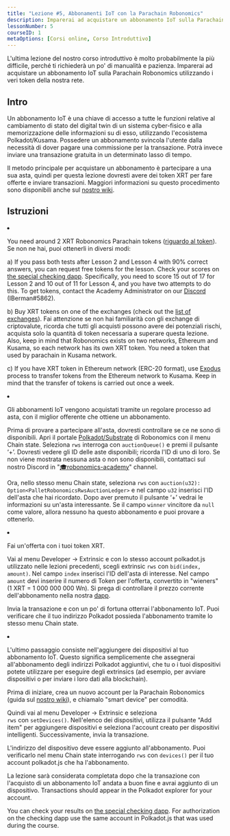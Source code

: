 ```yaml
---
title: "Lezione #5, Abbonamenti IoT con la Parachain Robonomics"
description: Imparerai ad acquistare un abbonamento IoT sulla Parachain Robonomics utilizzando i veri token della nostra rete.
lessonNumber: 5
courseID: 1
metaOptions: [Corsi online, Corso Introduttivo]
---
```


<section class="container__narrow">

L'ultima lezione del nostro corso introduttivo è molto probabilmente la più difficile, perché ti richiederà un po' di manualità e pazienza. Imparerai ad acquistare un abbonamento IoT sulla Parachain Robonomics utilizzando i veri token della nostra rete.

</section>

<section class="container__reg">

## Intro

Un abbonamento IoT è una chiave di accesso a tutte le funzioni relative al cambiamento di stato del digital twin di un sistema cyber-fisico e alla memorizzazione delle informazioni su di esso, utilizzando l'ecosistema Polkadot/Kusama. Possedere un abbonamento svincola l'utente dalla necessità di dover pagare una commissione per la transazione. Potrà invece inviare una transazione gratuita in un determinato lasso di tempo.

Il metodo principale per acquistare un abbonamento è partecipare a una sua asta, quindi per questa lezione dovresti avere dei token XRT per fare offerte e inviare transazioni. Maggiori informazioni su questo procedimento sono disponibili anche sul [nostro wiki](https://wiki.robonomics.network/docs/get-subscription).

</section>

<section class="container__reg">

## Istruzioni

<List type="numbers">

<li>

You need around 2 XRT Robonomics Parachain tokens ([riguardo al token](https://robonomics.network/xrt/)). Se non ne hai, puoi ottenerli in diversi modi:

a) If you pass both tests after Lesson 2 and Lesson 4 with 90% correct answers, you can request free tokens for the lesson. Check your scores on [the special checking dapp](https://lk.robonomics.academy/). Specifically, you need to score 15 out of 17 for Lesson 2 and 10 out of 11 for Lesson 4, and you have two attempts to do this. To get tokens, contact the Academy Administrator on our [Discord](https://discord.gg/xqDgG3EGm9) (IBerman#5862).

b) Buy XRT tokens on one of the exchanges (check out the [list of exchanges](https://www.coingecko.com/en/coins/robonomics-network#markets/)). Fai attenzione se non hai familiarità con gli exchange di criptovalute, ricorda che tutti gli acquisti possono avere dei potenziali rischi, acquista solo la quantità di token necessaria a superare questa lezione. Also, keep in mind that Robonomics exists on two networks, Ethereum and Kusama, so each network has its own XRT token. You need a token that used by parachain in Kusama network.

c) If you have XRT token in Ethereum network (ERC-20 format), use [Exodus](https://old.dapp.robonomics.network/#/exodus) process to transfer tokens from the Ethereum network to Kusama. Keep in mind that the transfer of tokens is carried out once a week.

</li>

<li>

Gli abbonamenti IoT vengono acquistati tramite un regolare processo ad asta, con il miglior offerente che ottiene un abbonamento. 

Prima di provare a partecipare all'asta, dovresti controllare se ce ne sono di disponibili. Apri il portale [Polkadot/Substrate](https://polkadot.js.org/apps/?rpc=wss%3A%2F%2Fkusama.rpc.robonomics.network%2F#/chainstate) di Robonomics con il menu Chain state. Seleziona <code>rws</code> interroga con <code>auctionQueue()</code> e premi il pulsante ‘+’. Dovresti vedere gli ID delle aste disponibili; ricorda l'ID di uno di loro.  Se non viene mostrata nessuna asta o non sono disponibili, contattaci sul nostro Discord in "[🎓robonomics-academy](https://discord.com/channels/803947358492557312/803947358492557315)" channel.

Ora, nello stesso menu Chain state, seleziona <code>rws</code> con <code>auction(u32): Option&lt;PalletRobonomicsRwsAuctionLedger&gt;</code> e nel campo <code>u32</code> inserisci l'ID dell'asta che hai ricordato. Dopo aver premuto il pulsante ‘+’ vedrai le informazioni su un'asta interessante. Se il campo <code>winner</code> vincitore da <code>null</code> come valore, allora nessuno ha questo abbonamento e puoi provare a ottenerlo.

</li>

<li>

Fai un'offerta con i tuoi token XRT.

Vai al menu Developer -> Extrinsic e con lo stesso account polkadot.js utilizzato nelle lezioni precedenti, scegli extrinsic <code>rws</code> con <code>bid(index, amount)</code>. Nel campo <code>index</code> inserisci l'ID dell'asta di interesse. Nel campo <code>amount</code> devi inserire il numero di Token per l'offerta, convertito in "wieners" (1 XRT = 1 000 000 000 Wn). Si prega di controllare il prezzo corrente dell'abbonamento nella nostra [dapp](https://dapp.robonomics.network/#/subscription). 

Invia la transazione e con un po' di fortuna otterrai l'abbonamento IoT. Puoi verificare che il tuo indirizzo Polkadot possieda l'abbonamento tramite lo stesso menu Chain state.

</li>

<li>

L'ultimo passaggio consiste nell'aggiungere dei dispositivi al tuo abbonamento IoT. Questo significa semplicemente che assegnerai all'abbonamento degli indirizzi Polkadot aggiuntivi, che tu o i tuoi dispositivi potete utilizzare per eseguire degli extrinsics (ad esempio, per avviare dispositivi o per inviare i loro dati alla blockchain).


Prima di iniziare, crea un nuovo account per la Parachain Robonomics (guida sul [nostro wiki](https://wiki.robonomics.network/docs/create-account-in-dapp/)), e chiamalo "smart device" per comodità.

Quindi vai al menu Developer -> Extrinsic e seleziona <code> rws</code> con <code>setDevices()</code>. Nell'elenco dei dispositivi, utilizza il pulsante "Add item" per aggiungere dispositivi e seleziona l'account creato per dispositivi intelligenti. Successivamente, invia la transazione.

L'indirizzo del dispositivo deve essere aggiunto all'abbonamento. Puoi verificarlo nel menu Chain state interrogando <code>rws</code> con <code>devices()</code> per il tuo account polkadot.js che ha l'abbonamento.

</li>

</List>
</section>

<Result>

La lezione sarà considerata completata dopo che la transazione con l'acquisto di un abbonamento IoT andata a buon fine e avrai aggiunto di un dispositivo. Transactions should appear in the Polkadot explorer for your account.

You can check your results on [the special checking dapp](https://lk.robonomics.academy/). For authorization on the checking dapp use the same account in Polkadot.js that was used during the course.

</Result>